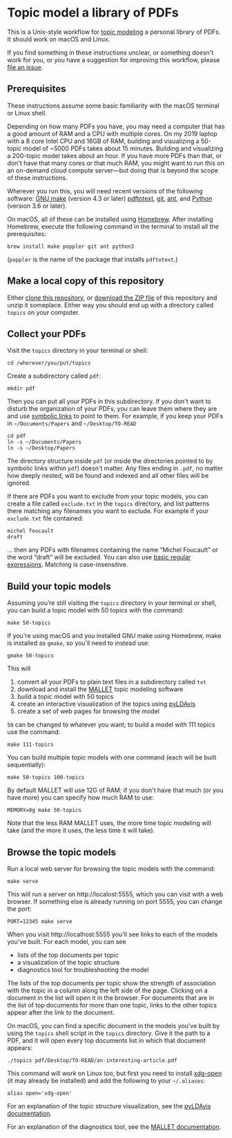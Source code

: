 # Topic model a library of PDFs

This is a Unix-style workflow for [topic modeling](https://www.youtube.com/watch?v=gN2x_KjJI1o) a personal library
of PDFs. It should work on macOS and Linux.

If you find something in these instructions unclear, or something
doesn't work for you, or you have a suggestion for improving this
workflow, please [file an issue](https://github.com/rybesh/topics/issues).

## Prerequisites

These instructions assume some basic familiarity with the macOS
terminal or Linux shell.

Depending on how many PDFs you have, you may need a computer that has
a good amount of RAM and a CPU with multiple cores. On my 2019 laptop
with a 8 core Intel CPU and 16GB of RAM, building and visualizing a
50-topic model of ~5000 PDFs takes about 15 minutes. Building and
visualizing a 200-topic model takes about an hour. If you have more
PDFs than that, or don't have that many cores or that much RAM, you
might want to run this on an on-demand cloud compute server—but doing
that is beyond the scope of these instructions.

Wherever you run this, you will need recent versions of the following
software: [GNU make](https://www.gnu.org/software/make/) (version 4.3 or later) [pdftotext](https://en.wikipedia.org/wiki/Pdftotext),
[git](https://git-scm.com), [ant](https://ant.apache.org), and [Python](https://www.python.org) (version 3.6 or later).

On macOS, all of these can be installed using [Homebrew](https://brew.sh). After
installing Homebrew, execute the following command in the terminal to
install all the prerequisites:

```
brew install make poppler git ant python3
```

(`poppler` is the name of the package that installs `pdftotext`.)

## Make a local copy of this repository

Either [clone this repository](https://docs.github.com/en/github/creating-cloning-and-archiving-repositories/cloning-a-repository), or [download the ZIP file](https://github.com/rybesh/topics/archive/main.zip) of
this repository and unzip it someplace. Either way you should end up
with a directory called `topics` on your computer.

## Collect your PDFs

Visit the `topics` directory in your terminal or shell:

```
cd /wherever/you/put/topics
```

Create a subdirectory called `pdf`:

```
mkdir pdf
```

Then you can put all your PDFs in this subdirectory. If you don't want
to disturb the organization of your PDFs, you can leave them where
they are and use [symbolic links](https://wiki.debian.org/SymLink) to point to them. For example, if
you keep your PDFs in `~/Documents/Papers` and `~/Desktop/TO-READ`

```
cd pdf
ln -s ~/Documents/Papers
ln -s ~/Desktop/Papers
```

The directory structure inside `pdf` (or inside the directories
pointed to by symbolic links within `pdf`) doesn't matter. Any files
ending in `.pdf`, no matter how deeply nested, will be found and
indexed and all other files will be ignored.

If there are PDFs you want to exclude from your topic models, you can
create a file called `exclude.txt` in the `topics` directory, and list
patterns there matching any filenames you want to exclude. For example
if your `exclude.txt` file contained:

```
michel foucault
draft
```

… then any PDFs with filenames containing the name “Michel Foucault”
or the word “draft” will be excluded. You can also use [basic regular
expressions](https://www.gnu.org/software/grep/manual/html_node/Basic-vs-Extended.html). Matching is case-insensitive.

## Build your topic models

Assuming you’re still visiting the `topics` directory in your terminal
or shell, you can build a topic model with 50 topics with the command:

```
make 50-topics
```

If you're using macOS and you installed GNU make using Homebrew, make
is installed as `gmake`, so you'll need to instead use:

```
gmake 50-topics
```

This will

1. convert all your PDFs to plain text files in a subdirectory called `txt`
1. download and install the [MALLET](http://mallet.cs.umass.edu/) topic modeling software
1. build a topic model with 50 topics
1. create an interactive visualization of the topics using [pyLDAvis](https://github.com/bmabey/pyLDAvis)
1. create a set of web pages for browsing the model

`50` can be changed to whatever you want; to build a model with 111
topics use the command:

```
make 111-topics
```

You can build multiple topic models with one command (each will be
built sequentially):

```
make 50-topics 100-topics
```

By default MALLET will use 12G of RAM; if you don't have that much (or
you have more) you can specify how much RAM to use:

```
MEMORY=8g make 50-topics
```

Note that the less RAM MALLET uses, the more time topic modeling will
take (and the more it uses, the less time it will take).

## Browse the topic models

Run a local web server for browsing the topic models with the command:

```
make serve
```

This will run a server on http://localost:5555, which you can visit
with a web browser. If something else is already running on port 5555,
you can change the port:

```
PORT=12345 make serve
```

When you visit http://localhost:5555 you'll see links to each of the
models you've built. For each model, you can see

* lists of the top documents per topic
* a visualization of the topic structure
* diagnostics tool for troubleshooting the model

The lists of the top documents per topic show the strength of
association with the topic in a column along the left side of the
page. Clicking on a document in the list will open it in the
browser. For documents that are in the list of top documents for more
than one topic, links to the other topics appear after the link to the
document.

On macOS, you can find a specific document in the models you've built
by using the `topics` shell script in the `topics` directory. Give it
the path to a PDF, and it will open every top documents list in which
that document appears:

```
./topics pdf/Desktop/TO-READ/an-interesting-article.pdf
```

This command will work on Linux too, but first you need to install
[xdg-open](https://linux.die.net/man/1/xdg-open) (it may already be installed) and add the following to
your `~/.aliases`:

```
alias open='xdg-open'
```

For an explanation of the topic structure visualization, see the
[pyLDAvis documentation](https://pyldavis.readthedocs.io/en/latest/readme.html#usage).

For an explanation of the diagnostics tool, see the [MALLET
documentation](http://mallet.cs.umass.edu/diagnostics.php).

